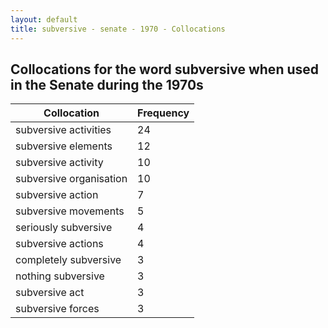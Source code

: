 ```yaml
---
layout: default
title: subversive - senate - 1970 - Collocations
---
```

## Collocations for the word **subversive** when used in the Senate during the 1970s

| Collocation | Frequency |
|--------------|----------------|
|subversive activities|24|
|subversive elements|12|
|subversive activity|10|
|subversive organisation|10|
|subversive action|7|
|subversive movements|5|
|seriously subversive|4|
|subversive actions|4|
|completely subversive|3|
|nothing subversive|3|
|subversive act|3|
|subversive forces|3|
